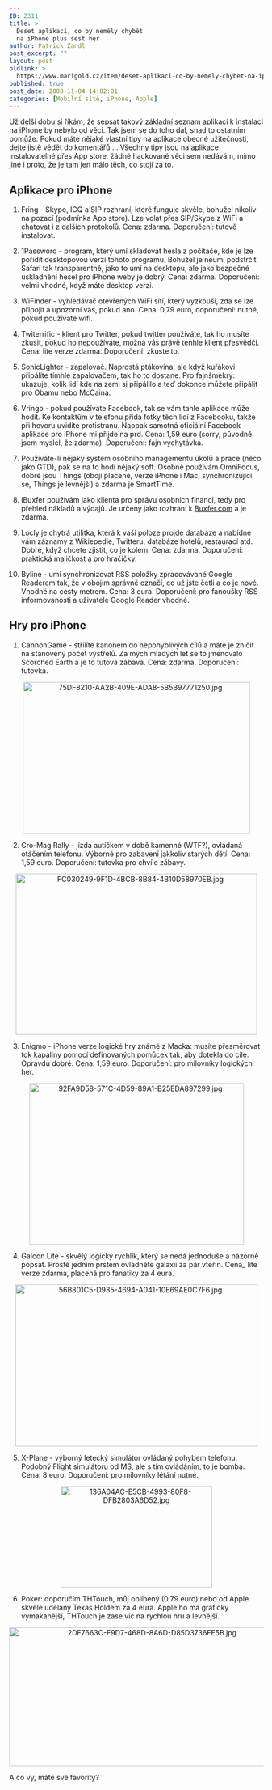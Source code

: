 ```yaml
---
ID: 2311
title: >
  Deset aplikací, co by neměly chybět
  na iPhone plus šest her
author: Patrick Zandl
post_excerpt: ""
layout: post
oldlink: >
  https://www.marigold.cz/item/deset-aplikaci-co-by-nemely-chybet-na-iphone-plus-sest-her
published: true
post_date: 2008-11-04 14:02:01
categories: [Mobilní sítě, iPhone, Apple]
---
```

Už delší dobu si říkám, že sepsat takový základní seznam aplikací k instalaci na iPhone by nebylo od věci. Tak jsem se do toho dal, snad to ostatním pomůže. Pokud máte nějaké vlastní tipy na aplikace obecné užitečnosti, dejte jistě vědět do komentářů ... Všechny tipy jsou na aplikace instalovatelné přes App store, žádné hackované věci sem nedávám, mimo jiné i proto, že je tam jen málo těch, co stojí za to.

<!--more-->



<h2>Aplikace pro iPhone </h2>

1) Fring - Skype, ICQ a SIP rozhraní, které funguje skvěle, bohužel nikoliv na pozací (podmínka App store). Lze volat přes SIP/Skype z WiFi a chatovat i z dalších protokolů. Cena: zdarma. Doporučení: tutově instalovat.

2) 1Password - program, který umí skladovat hesla z počítače, kde je lze pořídit desktopovou verzí tohoto programu. Bohužel je neumí podstrčit Safari tak transparentně, jako to umí na desktopu, ale jako bezpečné uskladnění hesel pro iPhone weby je dobrý. Cena: zdarma. Doporučení: velmi vhodné, když máte desktop verzi.

3) WiFinder - vyhledávač otevřených WiFi sítí, který vyzkouší, zda se lze připojit a upozorní vás, pokud ano. Cena: 0,79 euro, doporučení: nutné, pokud používáte wifi. 

4) Twiterrific - klient pro Twitter, pokud twitter používáte, tak ho musíte zkusit, pokud ho nepoužíváte, možná vás právě tenhle klient přesvědčí. Cena: lite verze zdarma. Doporučení: zkuste to. 

5) SonicLighter - zapalovač. Naprostá ptákovina, ale když kuřákovi připálíte tímhle zapalovačem, tak ho to dostane. Pro fajnšmekry: ukazuje, kolik lidí kde na zemi si připálilo a teď dokonce můžete připálit pro Obamu nebo McCaina. 

6) Vringo - pokud používáte Facebook, tak se vám tahle aplikace může hodit. Ke kontaktům v telefonu přidá fotky těch lidí z Facebooku, takže při hovoru uvidíte protistranu. Naopak samotná oficiální Facebook aplikace pro iPhone mi přijde na prd. Cena: 1,59 euro (sorry, původně jsem myslel, že zdarma). Doporučení: fajn vychytávka. 

7) Používáte-li nějaký systém osobního managementu úkolů a prace (něco jako GTD), pak se na to hodí nějaký soft. Osobně používám OmniFocus, dobré jsou Things (obojí placené, verze iPhone i Mac, synchronizující se, Things je levnější) a zdarma je SmartTime. 

8) iBuxfer používám jako klienta pro správu osobních financí, tedy pro přehled nákladů a výdajů. Je určený jako rozhraní k <a href="http://www.Buxfer.com">Buxfer.com</a> a je zdarma.

9) Locly je chytrá utilitka, která k vaší poloze projde databáze a nabídne vám záznamy z Wikiepedie, Twitteru, databáze hotelů, restaurací atd. Dobré, když chcete zjistit, co je kolem. Cena: zdarma. Doporučení: praktická maličkost a pro hračičky. 

10) Byline - umí synchronizovat RSS položky zpracovávané Google Readerem tak, že v obojím správně označí, co už jste četli a co je nové. Vhodné na cesty metrem. Cena: 3 eura. Doporučení: pro fanoušky RSS informovanosti a uživatele Google Reader vhodné. 

<h2>Hry pro iPhone</h2>

1) CannonGame - střílíte kanonem do nepohyblivých cílů a máte je zničit na stanovený počet výstřelů. Za mých mladých let se to jmenovalo Scorched Earth a je to tutová zábava. Cena: zdarma. Doporučení: tutovka.

<div style="text-align:center;"><img src="http://www.marigold.cz/wp-content/uploads/75df8210-aa2b-409e-ada8-5b5b97771250.jpg" alt="75DF8210-AA2B-409E-ADA8-5B5B97771250.jpg" border="0" width="450" height="300" /></div>

2) Cro-Mag Rally - jízda autíčkem v době kamenné (WTF?), ovládaná otáčením telefonu. Výborné pro zabavení jakkoliv starých dětí. Cena: 1,59 euro. Doporučení: tutovka pro chvíle zábavy. 

<div style="text-align:center;"><img src="http://www.marigold.cz/wp-content/uploads/fc030249-9f1d-4bcb-8b84-4b10d58970eb.jpg" alt="FC030249-9F1D-4BCB-8B84-4B10D58970EB.jpg" border="0" width="478" height="318" /></div>

3) Enigmo - iPhone verze logické hry známé z Macka: musíte přesměrovat tok kapaliny pomocí definovaných pomůcek tak, aby dotekla do cíle. Opravdu dobré. Cena: 1,59 euro. Doporučení: pro milovníky logických her.

<div style="text-align:center;"><img src="http://www.marigold.cz/wp-content/uploads/92fa9d58-571c-4d59-89a1-b25eda897299.jpg" alt="92FA9D58-571C-4D59-89A1-B25EDA897299.jpg" border="0" width="425" height="319" /></div> 

4) Galcon Lite - skvělý logický rychlík, který se nedá jednoduše a názorně popsat. Prostě jedním prstem ovládněte galaxii za pár vteřin. Cena_ lite verze zdarma, placená pro fanatiky za 4 eura. 

<div style="text-align:center;"><img src="http://www.marigold.cz/wp-content/uploads/56b801c5-d935-4694-a041-10e69ae0c7f6.jpg" alt="56B801C5-D935-4694-A041-10E69AE0C7F6.jpg" border="0" width="480" height="320" /></div>

5) X-Plane - výborný letecký simulátor ovládaný pohybem telefonu. Podobný Flight simulátoru od MS, ale s tím ovládáním, to je bomba. Cena: 8 euro. Doporučení: pro milovníky létání nutné. 

<div style="text-align:center;"><img src="http://www.marigold.cz/wp-content/uploads/136a04ac-e5cb-4993-80f8-dfb2803a6d52.jpg" alt="136A04AC-E5CB-4993-80F8-DFB2803A6D52.jpg" border="0" width="300" height="200" /></div>

6) Poker: doporučím THTouch, můj oblíbený (0,79 euro) nebo od Apple skvěle udělaný Texas Holdem za 4 eura. Apple ho má graficky vymakanější, THTouch je zase víc na rychlou hru a levnější. 

<div style="text-align:center;"><img src="http://www.marigold.cz/wp-content/uploads/2df7663c-f9d7-468d-8a6d-d85d3736fe5b.jpg" alt="2DF7663C-F9D7-468D-8A6D-D85D3736FE5B.jpg" border="0" width="550" height="274" /></div>

A co vy, máte své favority?
